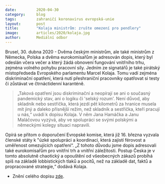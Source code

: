 ```yaml
---
date:         2020-04-30
category:     blog
tags:         zahraničí koronavirus evropská-unie
layout:       post
title:        "Kolaja ministrům: zrušte omezení pro pendlery"
image:        articles/2020/kolaja.jpg
author:       Mediální odbor
--- 
```


Brusel, 30. dubna 2020 - Dvěma českým ministrům, ale také ministrům z Německa, Polska a dvěma eurokomisařům je adresován dopis, který byl odeslán včera večer a který žádá obnovení fungování vnitřního trhu, zejména volného pohybu pracovní síly. Jedním ze signatářů je také pirátský místopředseda Evropského parlamentu Marcel Kolaja. Tomu vadí zejména diskriminační opatření, která nutí přeshraniční pracovníky opatřovat si testy či zůstávat ve čtrnáctidenní karanténě. 

> „Taková opatření jsou diskriminační a neopírají se ani o současný pandemický stav, ani o logiku či 'selský rozum'. Není důvod, aby skladník nebo sestřička, která jezdí pět kilometrů za hranice musela mít jiný a daleko přísnější režim, než skladník a sestřička, kteří pracují u nás,“ uvádí k dopisu Kolaja. V něm Jana Hamáčka a Janu Maláčovou vyzývá, aby ve spolupráci se svými polskými a německými kolegy situaci napravili.

Opírá se přitom o doporučení Evropské komise, která již 16. března vyzvala členské státy k "úzké spolupráci a koordinaci, která zajistí férovost a uměřenost omezujících opatření“. „Z tohoto důvodu jsme dopis adresovali také eurokomisařům pro vnitřní trh a vnitřní záležitosti. Postup Česka je v tomto absolutně chaotický a opouštění od všeobecných zákazů probíhá spíš na základě lobbistických tlaků a pocitů, než na základě dat, faktů a propracované strategie,“ dodává Kolaja. 

* Znění celého dopisu [zde](https://pirati.cz/assets/pdf/letter-frontiers.pdf).

